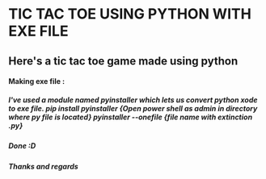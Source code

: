  <h1> TIC TAC TOE USING PYTHON WITH EXE FILE </h1>
  
<h2> Here's a tic tac toe game made using python </h2>


<h4>Making exe file : </h4>

<h5>
   I've used a module named pyinstaller which lets us convert python xode to exe file.
     pip install pyinstaller
     {Open power shell as admin in directory where py file is located}
     pyinstaller --onefile {file name with extinction .py}

</h5>
<h5>Done :D</h5>
<h5>
Thanks and regards</h5>
